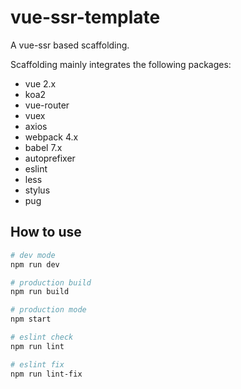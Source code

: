 # vue-ssr-template

A vue-ssr based scaffolding.

Scaffolding mainly integrates the following packages:

* vue 2.x
* koa2
* vue-router
* vuex
* axios
* webpack 4.x
* babel 7.x
* autoprefixer
* eslint
* less
* stylus
* pug

## How to use

```bash
# dev mode
npm run dev

# production build
npm run build

# production mode
npm start

# eslint check
npm run lint

# eslint fix
npm run lint-fix

```
